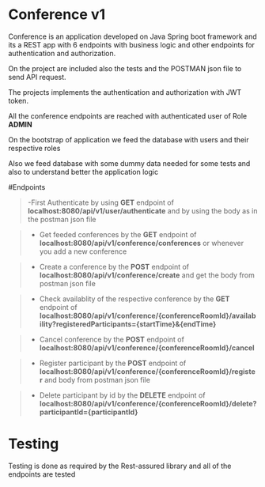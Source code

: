 # Conference v1

Conference is an application developed on Java Spring boot framework and its a REST app with 6 endpoints with business logic and other endpoints for authentication
and authorization.

On the project are included also the tests and the POSTMAN json file to send API request.

The projects implements the authentication and authorization with JWT token.

All the conference endpoints are reached with authenticated user of Role <strong>ADMIN</strong>

On the bootstrap of application we feed the database with users and their respective roles

Also we feed database with some dummy data needed for some tests and also to understand better the application logic

#Endpoints

>-First Authenticate by using <strong>GET</strong> endpoint of <strong>localhost:8080/api/v1/user/authenticate</strong> and by using the body as in the postman json file

>- Get feeded conferences by the <strong>GET</strong> endpoint of <strong>localhost:8080/api/v1/conference/conferences</strong> or whenever you add a new conference

>- Create a conference by the <strong>POST</strong> endpoint of <strong>localhost:8080/api/v1/conference/create</strong> and get the body from postman json file

>- Check availablity of the respective conference by the <strong>GET</strong> endpoint of <strong>localhost:8080/api/v1/conference/{conferenceRoomId}/availability?registeredParticipants={startTime}&{endTime}</strong>

>- Cancel conference by the <strong>POST</strong> endpoint of <strong>localhost:8080/api/v1/conference/{conferenceRoomId}/cancel</strong>

>- Register participant by the <strong>POST</strong> endpoint of <strong>localhost:8080/api/v1/conference/{conferenceRoomId}/register</strong> and body from postman json file

>- Delete participant by id by the <strong>DELETE</strong> endpoint of <strong>localhost:8080/api/v1/conference/{conferenceRoomId}/delete?participantId={participantId}</strong>

# Testing 
Testing is done as required by the Rest-assured library and all of the endpoints are tested
